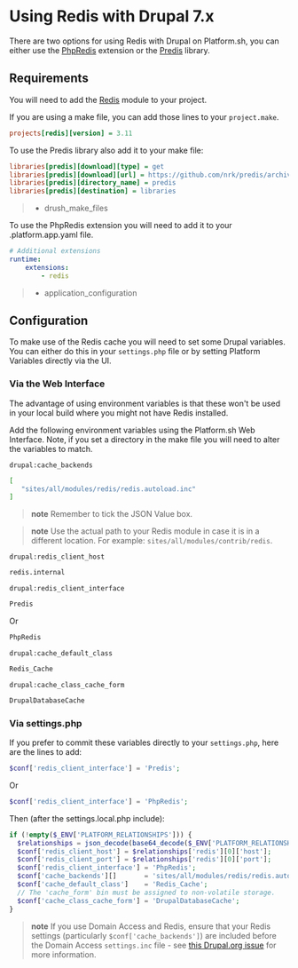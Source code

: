 # Using Redis with Drupal 7.x

There are two options for using Redis with Drupal on Platform.sh, you
can either use the [PhpRedis](https://github.com/nicolasff/phpredis)
extension or the [Predis](http://github.com/nrk/predis) library.

## Requirements

You will need to add the [Redis](https://www.drupal.org/project/redis)
module to your project.

If you are using a make file, you can add those lines to your
`project.make`. 

```ini
projects[redis][version] = 3.11
```

To use the Predis library also add it to your make file:

```ini
libraries[predis][download][type] = get
libraries[predis][download][url] = https://github.com/nrk/predis/archive/v1.0.tar.gz
libraries[predis][directory_name] = predis
libraries[predis][destination] = libraries
```

> -   drush_make_files

To use the PhpRedis extension you will need to add it to your
.platform.app.yaml file.

```yaml
# Additional extensions
runtime:
    extensions:
        - redis
```

> -   application_configuration

## Configuration

To make use of the Redis cache you will need to set some Drupal
variables. You can either do this in your `settings.php` file or by
setting Platform Variables directly via the UI.

### Via the Web Interface

The advantage of using environment variables is that these won't be used
in your local build where you might not have Redis installed.

Add the following environment variables using the Platform.sh Web Interface. Note, if
you set a directory in the make file you will need to alter the
variables to match.

`drupal:cache_backends`

```bash
[
   "sites/all/modules/redis/redis.autoload.inc"
]
```

> **note**
> Remember to tick the JSON Value box.

> **note**
> Use the actual path to your Redis module in case it is in a different location. For example: `sites/all/modules/contrib/redis`.

`drupal:redis_client_host`

```bash
redis.internal
```

`drupal:redis_client_interface`

```bash
Predis
```

Or

```bash
PhpRedis
```

`drupal:cache_default_class`

```bash
Redis_Cache
```

`drupal:cache_class_cache_form`

```bash
DrupalDatabaseCache
```

### Via settings.php

If you prefer to commit these variables directly to your `settings.php`,
here are the lines to add:

```php
$conf['redis_client_interface'] = 'Predis';
```

Or

```php
$conf['redis_client_interface'] = 'PhpRedis';
```

Then (after the settings.local.php include):

```php
if (!empty($_ENV['PLATFORM_RELATIONSHIPS'])) {
  $relationships = json_decode(base64_decode($_ENV['PLATFORM_RELATIONSHIPS']), TRUE);
  $conf['redis_client_host'] = $relationships['redis'][0]['host'];
  $conf['redis_client_port'] = $relationships['redis'][0]['port'];
  $conf['redis_client_interface'] = 'PhpRedis';
  $conf['cache_backends'][]       = 'sites/all/modules/redis/redis.autoload.inc';
  $conf['cache_default_class']    = 'Redis_Cache';
  // The 'cache_form' bin must be assigned to non-volatile storage.
  $conf['cache_class_cache_form'] = 'DrupalDatabaseCache';
}
```

> **note**
> If you use Domain Access and Redis, ensure that your Redis settings (particularly `$conf['cache_backends']`)
> are included before the Domain Access `settings.inc` file - see
> [this Drupal.org issue](https://www.drupal.org/node/2008486#comment-7782941) for more information.
